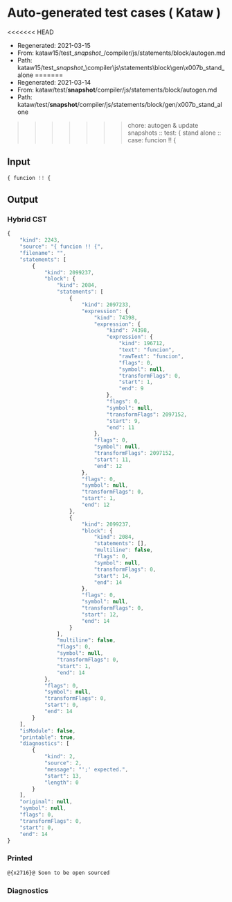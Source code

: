 # Auto-generated test cases ( Kataw )
<<<<<<< HEAD
- Regenerated: 2021-03-15
- From: kataw15/test\__snapshot__/compiler/js/statements/block/autogen.md
- Path: kataw15/test\__snapshot__\compiler\js\statements\block\gen\x007b_stand_alone
=======
- Regenerated: 2021-03-14
- From: kataw/test/__snapshot__/compiler/js/statements/block/autogen.md
- Path: kataw/test/__snapshot__/compiler/js/statements/block/gen/x007b_stand_alone
>>>>>>> chore: autogen & update snapshots
> :: test: { stand alone
> :: case: funcion !! {
## Input

`````js
{ funcion !! {
`````

## Output

### Hybrid CST

```javascript
{
    "kind": 2243,
    "source": "{ funcion !! {",
    "filename": "",
    "statements": [
        {
            "kind": 2099237,
            "block": {
                "kind": 2084,
                "statements": [
                    {
                        "kind": 2097233,
                        "expression": {
                            "kind": 74398,
                            "expression": {
                                "kind": 74398,
                                "expression": {
                                    "kind": 196712,
                                    "text": "funcion",
                                    "rawText": "funcion",
                                    "flags": 0,
                                    "symbol": null,
                                    "transformFlags": 0,
                                    "start": 1,
                                    "end": 9
                                },
                                "flags": 0,
                                "symbol": null,
                                "transformFlags": 2097152,
                                "start": 9,
                                "end": 11
                            },
                            "flags": 0,
                            "symbol": null,
                            "transformFlags": 2097152,
                            "start": 11,
                            "end": 12
                        },
                        "flags": 0,
                        "symbol": null,
                        "transformFlags": 0,
                        "start": 1,
                        "end": 12
                    },
                    {
                        "kind": 2099237,
                        "block": {
                            "kind": 2084,
                            "statements": [],
                            "multiline": false,
                            "flags": 0,
                            "symbol": null,
                            "transformFlags": 0,
                            "start": 14,
                            "end": 14
                        },
                        "flags": 0,
                        "symbol": null,
                        "transformFlags": 0,
                        "start": 12,
                        "end": 14
                    }
                ],
                "multiline": false,
                "flags": 0,
                "symbol": null,
                "transformFlags": 0,
                "start": 1,
                "end": 14
            },
            "flags": 0,
            "symbol": null,
            "transformFlags": 0,
            "start": 0,
            "end": 14
        }
    ],
    "isModule": false,
    "printable": true,
    "diagnostics": [
        {
            "kind": 2,
            "source": 2,
            "message": "';' expected.",
            "start": 13,
            "length": 0
        }
    ],
    "original": null,
    "symbol": null,
    "flags": 0,
    "transformFlags": 0,
    "start": 0,
    "end": 14
}
```

### Printed

```javascript
@{x2716}@ Soon to be open sourced
```

### Diagnostics

```javascript

```

